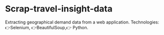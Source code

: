 # Scrap-travel-insight-data
 Extracting geographical demand data from a web application. Technologies: 👉Selenium, 👉BeautifulSoup,👉 Python.
